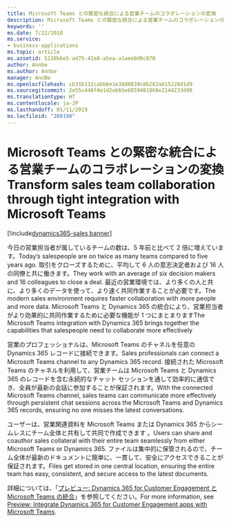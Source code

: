```yaml
---
title: Microsoft Teams との緊密な統合による営業チームのコラボレーションの変換
description: Microsoft Teams との緊密な統合による営業チームのコラボレーションの変換
keywords: ''
ms.date: 7/22/2018
ms.service:
- business-applications
ms.topic: article
ms.assetid: 5138b6e5-ad75-42e8-a5ea-a1aee0d0c870
author: Annbe
ms.author: Annbe
manager: AnnBe
ms.openlocfilehash: cb31b132cabb6e1e38d8839c8b282a615220d1d9
ms.sourcegitcommit: 2e55c448f4e1d2eb65e6859481868e2144233d98
ms.translationtype: HT
ms.contentlocale: ja-JP
ms.lasthandoff: 01/11/2019
ms.locfileid: "200190"
---
```

# <a name="transform-sales-team-collaboration-through-tight-integration-with-microsoft-teams"></a><span data-ttu-id="91f7a-103">Microsoft Teams との緊密な統合による営業チームのコラボレーションの変換</span><span class="sxs-lookup"><span data-stu-id="91f7a-103">Transform sales team collaboration through tight integration with Microsoft Teams</span></span>

[!include[dynamics365-sales banner](../includes/dynamics365-sales.md)]




<span data-ttu-id="91f7a-104">今日の営業担当者が属しているチームの数は、5 年前と比べて 2 倍に増えています。</span><span class="sxs-lookup"><span data-stu-id="91f7a-104">Today’s salespeople are on twice as many teams compared to five years ago.</span></span> <span data-ttu-id="91f7a-105">取引をクローズするために、平均して 6 人の意志決定者および 16 人の同僚と共に働きます。</span><span class="sxs-lookup"><span data-stu-id="91f7a-105">They work with an average of six decision makers and 16 colleagues to close a deal.</span></span> <span data-ttu-id="91f7a-106">最近の営業環境では、より多くの人と共に、より多くのデータを使って、より速く共同作業することが必要です。</span><span class="sxs-lookup"><span data-stu-id="91f7a-106">The modern sales environment requires faster collaboration with more people and more data.</span></span> <span data-ttu-id="91f7a-107">Microsoft Teams と Dynamics 365 の統合により、営業担当者がより効果的に共同作業するために必要な機能が 1 つにまとまります</span><span class="sxs-lookup"><span data-stu-id="91f7a-107">The Microsoft Teams integration with Dynamics 365 brings together the capabilities that salespeople need to collaborate more effectively</span></span>
 
<span data-ttu-id="91f7a-108">営業のプロフェッショナルは、Microsoft Teams のチャネルを任意の Dynamics 365 レコードに接続できます。</span><span class="sxs-lookup"><span data-stu-id="91f7a-108">Sales professionals can connect a Microsoft Teams channel to any Dynamics 365 record.</span></span> <span data-ttu-id="91f7a-109">接続された Microsoft Teams のチャネルを利用して、営業チームは Microsoft Teams と Dynamics 365 のレコードを含む永続的なチャット セッションを通して効率的に通信でき、全員が最新の会話に参加することが保証されます。</span><span class="sxs-lookup"><span data-stu-id="91f7a-109">With the connected Microsoft Teams channel, sales teams can communicate more effectively through persistent chat sessions across the Microsoft Teams and Dynamics 365 records, ensuring no one misses the latest conversations.</span></span> 
 
<span data-ttu-id="91f7a-110">ユーザーは、営業関連資料を Microsoft Teams または Dynamics 365 からシームレスにチーム全体と共有して共同で作成できます 。</span><span class="sxs-lookup"><span data-stu-id="91f7a-110">Users can share and coauthor sales collateral with their entire team seamlessly from either Microsoft Teams or Dynamics 365.</span></span> <span data-ttu-id="91f7a-111">ファイルは集中的に保管されるので、チーム全体が最新のドキュメントに簡単に、一貫して、安全にアクセスできることが保証されます。</span><span class="sxs-lookup"><span data-stu-id="91f7a-111">Files get stored in one central location, ensuring the entire team has easy, consistent, and secure access to the latest documents.</span></span> 

<span data-ttu-id="91f7a-112">詳細については、「[プレビュー: Dynamics 365 for Customer Engagement と Microsoft Teams の統合](https://docs.microsoft.com/dynamics365/customer-engagement/basics/teams-integration)」を参照してください。</span><span class="sxs-lookup"><span data-stu-id="91f7a-112">For more information, see [Preview: Integrate Dynamics 365 for Customer Engagement apps with Microsoft Teams](https://docs.microsoft.com/dynamics365/customer-engagement/basics/teams-integration).</span></span>
